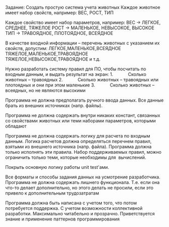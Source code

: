 Задание:
Создать простую система учета животных
Каждое животное имеет набор свойств, например:
ВЕС, РОСТ, ТИП

Каждое свойство имеет набор параметров, например:
ВЕС -> ЛЕГКОЕ, СРЕДНЕЕ, ТЯЖЕЛОЕ
РОСТ -> МАЛЕНЬКОЕ, НЕВЫСОКОЕ, ВЫСОКОЕ
ТИП -> ТРАВОЯДНОЕ, ПЛОТОЯДНОЕ, ВСЕЯДНОЕ

В качестве входной информации – перечень животных с указанием их свойств, допустим:
ЛЕГКОЕ,МАЛЕНЬКОЕ,ВСЕЯДНОЕ
ТЯЖЕЛОЕ,МАЛЕНЬКОЕ,ТРАВОЯДНОЕ
ТЯЖЕЛОЕ,НЕВЫСОКОЕ,ТРАВОЯДНОЕ и т.д.

Нужно разработать систему правил для ПО, чтобы посчитать по входным данным, и выдать результат на экран:
1.            Сколько животных – травоядных
2.            Сколько животных – травоядных или плотоядных и они при этом маленькие
3.            Сколько животных – всеядных, но не являются высокими

Программа не должна предполагать ручного ввода данных. Все данные брать из внешних источниках (напр. файлы). 

Программа не должна содержать внутри никаких констант, связанных со свойствами животных или теми наборами параметров, которыми обладают

Программа не должна содержать логику для расчета по входным данным. Логика расчетов должна определяться перечнем правил, взятыми из внешнего источника (напр. файла).
Программа должна только исполнять эти правила. Набор поддерживаемых правил, можно ограничить только теми, которые необходимы для  вычислений.

Покрыть основную логику работы unit test'ами.

Все форматы и способы задания данных на усмотрение разработчика. Программа не должна содержать лишнего функционала.
Т.е. если она что-то делает дополнительно, но этого делать не просили, если это привело к дополнительным трудозатратам

Программа должна быть написана с учетом того, что потом потребуется поддержка. С учетом возможности коллективной разработки.
Максимально читабельно и прозрачно. Приветствуется знание и применение паттернов программирования
